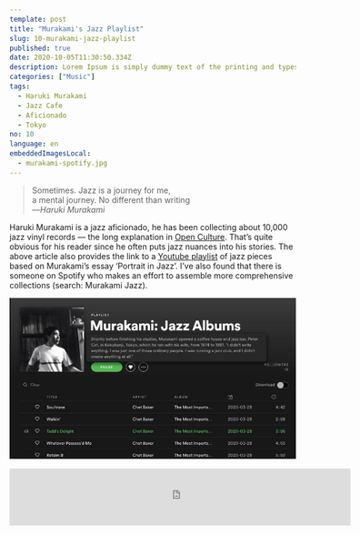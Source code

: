 ```yaml
---
template: post
title: "Murakami's Jazz Playlist"
slug: 10-murakami-jazz-playlist
published: true
date: 2020-10-05T11:30:50.334Z
description: Lorem Ipsum is simply dummy text of the printing and typesetting industry.
categories: ["Music"]
tags:
  - Haruki Murakami
  - Jazz Cafe
  - Aficionado
  - Tokyo
no: 10
language: en
embeddedImagesLocal:
  - murakami-spotify.jpg
---
```


> Sometimes. Jazz is a journey for me,<br />
> a mental journey. No different than writing  
> ––<cite>Haruki Murakami</cite>

Haruki Murakami is a jazz aficionado, he has been collecting about 10,000 jazz vinyl records — the long explanation in [Open Culture](https://www.openculture.com/2014/07/haruki-murakamis-passion-for-jazz.html). That’s quite obvious for his reader since he often puts jazz nuances into his stories. The above article also provides the link to a [Youtube playlist](https://www.youtube.com/playlist?list=PLhZsEks2qBMoy7gD0PZQSGguiYcuEFDCs) of jazz pieces based on Murakami’s essay ‘Portrait in Jazz’. I’ve also found that there is someone on Spotify who makes an effort to assemble more comprehensive collections (search: Murakami Jazz).

![](murakami-spotify.jpg)

<iframe
  src="https://open.spotify.com/embed/playlist/3qzJhVyFTYGTknXCDr5tdF"
  width="600"
  height="100"
  frameborder="0"
  allowtransparency="true"
  allow="encrypted-media"
/>
